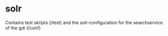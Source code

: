 # solr
Contains test skripts (/test) and the solr-configuration for the searchservice of the gdi (/conf)
